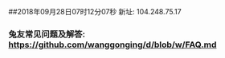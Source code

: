 ##2018年09月28日07时12分07秒 新址: 104.248.75.17
### 兔友常见问题及解答: https://github.com/wanggonging/d/blob/w/FAQ.md
